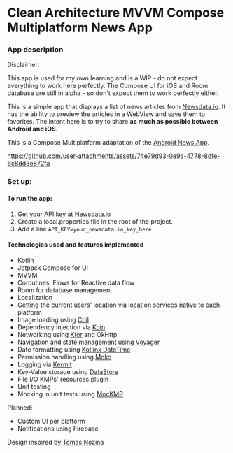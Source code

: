 # Clean Architecture MVVM Compose Multiplatform News App

### App description

Disclaimer: 

This app is used for my own learning and is a WIP - do not expect everything to work here perfectly.
The Compose UI for iOS and Room database are still in alpha - so don't expect them to work perfectly either.

This is a simple app that displays a list of news articles from [Newsdata.io](https://newsdata.io/).
It has the ability to preview the articles in a WebView and save them to favorites.
The intent here is to try to share **as much as possible between Android and iOS**.

This is a Compose Multiplatform adaptation of the [Android News App](https://github.com/nsmirosh/NewsApp). 

https://github.com/user-attachments/assets/74e79d93-0e9a-4778-8dfe-6c8dd3e872fa

### Set up:

#### To run the app:
1. Get your API key at [Newsdata.io](https://newsdata.io/)
2. Create a local.properties file in the root of the project.
3. Add a line `API_KEY=your_newsdata.io_key_here`

#### Technologies used and features implemented

- Kotlin
- Jetpack Compose for UI
- MVVM 
- Coroutines, Flows for Reactive data flow
- Room for database management
- Localization
- Getting the current users' location via location services native to each platform
- Image loading using [Coil](https://coil-kt.github.io/coil/)
- Dependency injection via [Koin](https://insert-koin.io/)
- Networking using [Ktor](https://ktor.io/) and OkHttp
- Navigation and state management using [Voyager](https://voyager.adriel.cafe/)
- Date formatting using [Kotlinx DateTime](https://github.com/Kotlin/kotlinx-datetime)
- Permission handling using [Moko](https://github.com/icerockdev/moko-permissions)
- Logging via [Kermit](https://kermit.touchlab.co/)
- Key-Value storage using [DataStore](https://developer.android.com/topic/libraries/architecture/datastore)
- File I/O KMPs' resources plugin 
- Unit testing
- Mocking in unit tests using [MocKMP](https://kosi-libs.org/mockmp)

Planned: 
- Custom UI per platform
- Notifications using Firebase

Design inspired by [Tomas Nozina](https://dribbble.com/shots/15246621-Denn-k-N-News-App)
